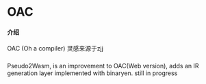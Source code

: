 # OAC

#### 介绍
OAC (Oh a compiler)
灵感来源于zjj

###
Pseudo2Wasm,
is an improvement to OAC(Web version),
adds an IR generation layer implemented with binaryen.
still in progress
